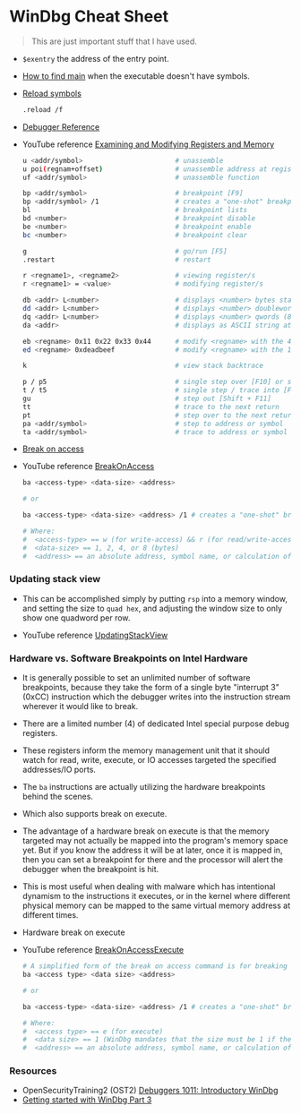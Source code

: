 # WinDbg Cheat Sheet

> This are just important stuff that I have used.

- `$exentry` the address of the entry point.

- [How to find main](https://www.youtube.com/watch?v=FCGpXLtCzLY) when the executable doesn't have symbols.

- [Reload symbols](https://docs.microsoft.com/en-us/windows-hardware/drivers/debugger/-reload--reload-module-)

  ```sh
  .reload /f
  ```

- [Debugger Reference](https://docs.microsoft.com/en-us/windows-hardware/drivers/debugger/debugger-reference)

- YouTube reference [Examining and Modifying Registers and Memory](https://youtu.be/YwpWiPiDrDs)

  ```sh
  u <addr/symbol>                       # unassemble
  u poi(regnam+offset)                  # unassemble address at register + offset / pointer
  uf <addr/symbol>                      # unassemble function

  bp <addr/symbol>                      # breakpoint [F9]
  bp <addr/symbol> /1                   # creates a "one-shot" breakpoint. After this breakpoint is triggered, it is deleted from the breakpoint list.
  bl                                    # breakpoint lists
  bd <number>                           # breakpoint disable
  be <number>                           # breakpoint enable
  bc <number>                           # breakpoint clear

  g                                     # go/run [F5]
  .restart                              # restart

  r <regname1>, <regname2>              # viewing register/s
  r <regname1> = <value>                # modifying register/s

  db <addr> L<number>                   # displays <number> bytes starting at <address>
  dd <addr> L<number>                   # displays <number> doublewords (4 bytes) starting at <address>
  dq <addr> L<number>                   # displays <number> qwords (8 bytes) starting at <address>
  da <addr>                             # displays as ASCII string at that address until first null terminator

  eb <regname> 0x11 0x22 0x33 0x44      # modify <regname> with the 4 bytes
  ed <regname> 0xdeadbeef               # modify <regname> with the 1 doubleword (4 bytes)

  k                                     # view stack backtrace

  p / p5                                # single step over [F10] or step over 5 instructions
  t / t5                                # single step / trace into [F11 / F8] or step into 5 instructions
  gu                                    # step out [Shift + F11]
  tt                                    # trace to the next return
  pt                                    # step over to the next return
  pa <addr/symbol>                      # step to address or symbol
  ta <addr/symbol>                      # trace to address or symbol
  ```

- [Break on access](https://docs.microsoft.com/en-us/windows-hardware/drivers/debugger/ba--break-on-access-)

- YouTube reference [BreakOnAccess](https://www.youtube.com/watch?v=6X6FKklY2Qw)

  ```sh
  ba <access-type> <data-size> <address>

  # or

  ba <access-type> <data-size> <address> /1 # creates a "one-shot" breakpoint. After this breakpoint is triggered, it is deleted from the breakpoint list.

  # Where:
  #  <access-type> == w (for write-access) && r (for read/write-access)
  #  <data-size> == 1, 2, 4, or 8 (bytes)
  #  <address> == an absolute address, symbol name, or calculation of an address like "rsp+0x24"
  ```

### Updating stack view

- This can be accomplished simply by putting `rsp` into a memory window, and setting the size to `quad hex`, and adjusting the window size to only show one quadword per row.

- YouTube reference [UpdatingStackView](https://youtu.be/GlyOqapLhN8)

### Hardware vs. Software Breakpoints on Intel Hardware
-  It is generally possible to set an unlimited number of software breakpoints, because they take the form of a single byte "interrupt 3" (0xCC) instruction which the debugger writes into the instruction stream wherever it would like to break.
- There are a limited number (4) of dedicated Intel special purpose debug registers.
- These registers inform the memory management unit that it should watch for read, write, execute, or IO accesses targeted the specified addresses/IO ports.
- The `ba` instructions are actually utilizing the hardware breakpoints behind the scenes.
- Which also supports break on execute.
- The advantage of a hardware break on execute is that the memory targeted may not actually be mapped into the program's memory space yet. But if you know the address it will be at later, once it is mapped in, then you can set a breakpoint for there and the processor will alert the debugger when the breakpoint is hit.
- This is most useful when dealing with malware which has intentional dynamism to the instructions it executes, or in the kernel where different physical memory can be mapped to the same virtual memory address at different times.

- Hardware break on execute

- YouTube reference [BreakOnAccessExecute](https://youtu.be/pzN9ZCgV0rA)

  ```sh
  # A simplified form of the break on access command is for breaking on execute is:
  ba <access type> <data size> <address>

  # or

  ba <access-type> <data-size> <address> /1 # creates a "one-shot" breakpoint. After this breakpoint is triggered, it is deleted from the breakpoint list.

  # Where:
  #  <access type> == e (for execute)
  #  <data size> == 1 (WinDbg mandates that the size must be 1 if the type is "e")
  #  <address> == an absolute address, symbol name, or calculation of an address like "rsp+0x24"
  ```

### Resources

- OpenSecurityTraining2 (OST2) [Debuggers 1011: Introductory WinDbg](https://p.ost2.fyi/courses/course-v1:OpenSecurityTraining2+Dbg1011_WinDbg1+2021_v1/course/)
- [Getting started with WinDbg Part 3](http://blog.opensecurityresearch.com/2013/12/getting-started-with-windbg-part-3.html)
